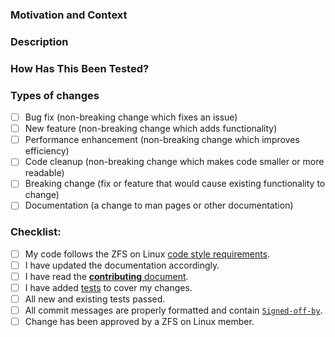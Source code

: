<!--- Provide a general summary of your changes in the Title above -->

<!---
Documentation on ZFS Buildbot options can be found at
https://github.com/zfsonlinux/zfs/wiki/Buildbot-Options
-->

### Motivation and Context
<!--- Why is this change required? What problem does it solve? -->
<!--- If it fixes an open issue, please link to the issue here. -->

### Description
<!--- Describe your changes in detail -->

### How Has This Been Tested?
<!--- Please describe in detail how you tested your changes. -->
<!--- Include details of your testing environment, and the tests you ran to -->
<!--- see how your change affects other areas of the code, etc. -->
<!--- If your change is a performance enhancement, please provide benchmarks here. -->

### Types of changes
<!--- What types of changes does your code introduce? Put an `x` in all the boxes that apply: -->
- [ ] Bug fix (non-breaking change which fixes an issue)
- [ ] New feature (non-breaking change which adds functionality)
- [ ] Performance enhancement (non-breaking change which improves efficiency)
- [ ] Code cleanup (non-breaking change which makes code smaller or more readable)
- [ ] Breaking change (fix or feature that would cause existing functionality to change)
- [ ] Documentation (a change to man pages or other documentation)

### Checklist:
<!--- Go over all the following points, and put an `x` in all the boxes that apply. -->
<!--- If you're unsure about any of these, don't hesitate to ask. We're here to help! -->
- [ ] My code follows the ZFS on Linux [code style requirements](https://github.com/zfsonlinux/zfs/blob/master/.github/CONTRIBUTING.md#coding-conventions).
- [ ] I have updated the documentation accordingly.
- [ ] I have read the [**contributing** document](https://github.com/zfsonlinux/zfs/blob/master/.github/CONTRIBUTING.md).
- [ ] I have added [tests](https://github.com/zfsonlinux/zfs/tree/master/tests) to cover my changes.
- [ ] All new and existing tests passed.
- [ ] All commit messages are properly formatted and contain [`Signed-off-by`](https://github.com/zfsonlinux/zfs/blob/master/.github/CONTRIBUTING.md#signed-off-by).
- [ ] Change has been approved by a ZFS on Linux member.
